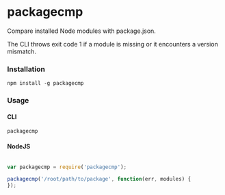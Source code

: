 packagecmp
==========

Compare installed Node modules with package.json.

The CLI throws exit code 1 if a module is missing or it encounters a version mismatch.


### Installation

`npm install -g packagecmp`


### Usage


#### CLI

`packagecmp`


#### NodeJS

```js

var packagecmp = require('packagecmp');

packagecmp('/root/path/to/package', function(err, modules) {
});

```
